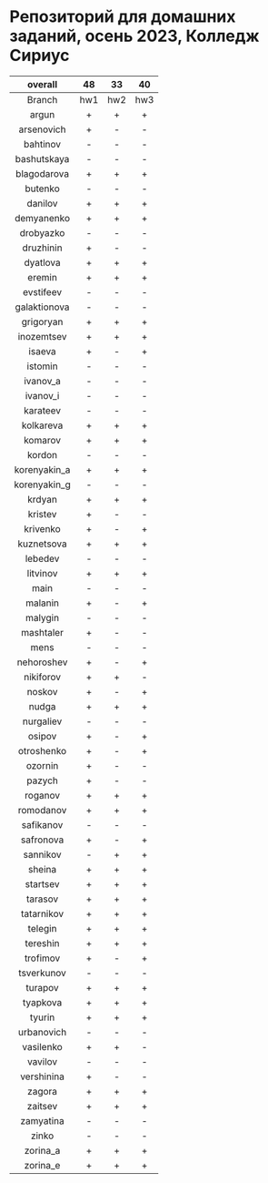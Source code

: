 
Репозиторий для домашних заданий, осень 2023, Колледж Сириус
============================================================

|overall|48|33|40|
| :---: | :---: | :---: | :---: |
|Branch|hw1|hw2|hw3|
|argun|+|+|+|
|arsenovich|+|-|-|
|bahtinov|-|-|-|
|bashutskaya|-|-|-|
|blagodarova|+|+|+|
|butenko|-|-|-|
|danilov|+|+|+|
|demyanenko|+|+|+|
|drobyazko|-|-|-|
|druzhinin|+|-|-|
|dyatlova|+|+|+|
|eremin|+|+|+|
|evstifeev|-|-|-|
|galaktionova|-|-|-|
|grigoryan|+|+|+|
|inozemtsev|+|+|+|
|isaeva|+|-|+|
|istomin|-|-|-|
|ivanov_a|-|-|-|
|ivanov_i|-|-|-|
|karateev|-|-|-|
|kolkareva|+|+|+|
|komarov|+|+|+|
|kordon|-|-|-|
|korenyakin_a|+|+|+|
|korenyakin_g|-|-|-|
|krdyan|+|+|+|
|kristev|+|-|-|
|krivenko|+|-|+|
|kuznetsova|+|+|+|
|lebedev|-|-|-|
|litvinov|+|+|+|
|main|-|-|-|
|malanin|+|-|+|
|malygin|-|-|-|
|mashtaler|+|-|-|
|mens|-|-|-|
|nehoroshev|+|-|+|
|nikiforov|+|+|-|
|noskov|+|-|+|
|nudga|+|+|+|
|nurgaliev|-|-|-|
|osipov|+|-|+|
|otroshenko|+|-|+|
|ozornin|+|-|-|
|pazych|+|-|-|
|roganov|+|+|+|
|romodanov|+|+|+|
|safikanov|-|-|-|
|safronova|+|-|+|
|sannikov|-|+|+|
|sheina|+|+|+|
|startsev|+|+|+|
|tarasov|+|+|+|
|tatarnikov|+|+|+|
|telegin|+|+|+|
|tereshin|+|+|+|
|trofimov|+|-|+|
|tsverkunov|-|-|-|
|turapov|+|+|+|
|tyapkova|+|+|+|
|tyurin|+|+|+|
|urbanovich|-|-|-|
|vasilenko|+|+|-|
|vavilov|-|-|-|
|vershinina|+|-|-|
|zagora|+|+|+|
|zaitsev|+|+|+|
|zamyatina|-|-|-|
|zinko|-|-|-|
|zorina_a|+|+|+|
|zorina_e|+|+|+|

